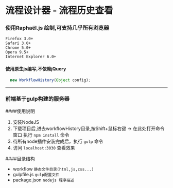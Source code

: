 # 流程设计器 - 流程历史查看


### 使用Raphaël.js 绘制,可支持几乎所有浏览器
    Firefox 3.0+
    Safari 3.0+
    Chrome 5.0+
    Opera 9.5+ 
    Internet Explorer 6.0+

#### 使用原生js编写,不依赖jQuery
```javascript
  new WorkflowHistory(Object config);
```
----------------------
### 前端基于gulp构建的服务器

####使用说明

1. 安装NodeJS
1. 下载项目后,进去workflowHistory目录,按Shift+鼠标右键 -> 在此处打开命令窗口 执行 `npm install` 命令
1. 待所有node插件安装完成后，执行 `gulp` 命令
1. 访问 `localhost:3030`  查看效果


####目录结构
* workflow		`静态文件目录(html,js,css...)`
* gulpfile.js 	`gulp配置文件`
* package.json 	`nodejs 程序描述`